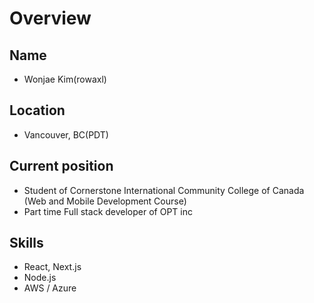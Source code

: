 # Overview

## Name
- Wonjae Kim(rowaxl)

## Location
- Vancouver, BC(PDT)

## Current position
- Student of Cornerstone International Community College of Canada (Web and Mobile Development Course)
- Part time Full stack developer of OPT inc

## Skills
- React, Next.js
- Node.js
- AWS / Azure
